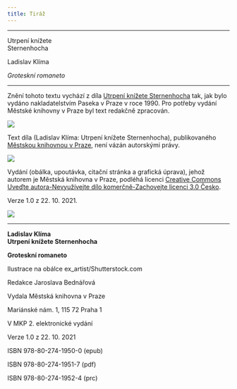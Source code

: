 ```yaml
---
title: Tiráž
---
```


***

Utrpení knížete  
Sternenhocha

Ladislav Klíma

_Groteskní romaneto_


***

Znění tohoto textu vychází z díla [Utrpení knížete Sternenhocha](https://search.mlp.cz/cz/titul/utrpeni-knizete-sternenhocha/30584/#book-content) tak, jak bylo vydáno nakladatelstvím Paseka v Praze v roce 1990. Pro potřeby vydání Městské knihovny v Praze byl text redakčně zpracován.

![](../Images/image003.jpg)

Text díla (Ladislav Klíma: Utrpení knížete Sternenhocha), publikovaného [Městskou knihovnou v Praze](https://www.mlp.cz/cz/), není vázán autorskými právy.

![](../Images/image001.jpg)

Vydání (obálka, upoutávka, citační stránka a grafická úprava), jehož autorem je Městská knihovna v Praze, podléhá licenci [Creative Commons Uveďte autora-Nevyužívejte dílo komerčně-Zachovejte licenci 3.0 Česko](https://creativecommons.org/licenses/by-nc-sa/3.0/cz/).

Verze 1.0 z 22. 10. 2021.

  

![](../Images/image004.jpg)


***

**Ladislav Klíma  
Utrpení knížete Sternenhocha**

**Groteskní romaneto**

  

Ilustrace na obálce ex\_artist/Shutterstock.com

  

Redakce Jaroslava Bednářová

  

Vydala Městská knihovna v Praze

  

Mariánské nám. 1, 115 72 Praha 1

  

V MKP 2. elektronické vydání

  

Verze 1.0 z 22. 10. 2021

  

ISBN 978-80-274-1950-0 (epub)

  

ISBN 978-80-274-1951-7 (pdf)

  

ISBN 978-80-274-1952-4 (prc)
